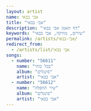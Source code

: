 ```yaml
---
layout: artist
name: אבי בבאי
title: "אבי בבאי"
description: "דף האמן אבי בבאי"
keywords: "שירים, מוזיקה, אבי בבאי"
permalink: /artists/אבי-בבאי/
redirect_from:
  - /artists/list/אבי בבאי
songs:
  - number: "56611"
    name: "בכל כוחי"
    album: "סינגלים"
    artist: "אבי בבאי"
  - number: "56612"
    name: "שיר החפלה"
    album: "סינגלים"
    artist: "אבי בבאי"
---
```

